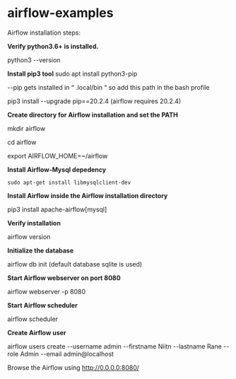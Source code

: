 # airflow-examples
Airflow installation steps:

**Verify python3.6+ is installed.**

  python3 --version
  
**Install pip3 tool**
  sudo apt install python3-pip
  
  --pip gets installed in “ .local/bin “ so add this path in the bash profile
  
  pip3 install --upgrade pip==20.2.4 (airflow requires 20.2.4)
  
**Create directory for Airflow installation and set the PATH**

  mkdir airflow
  
  cd airflow
  
  export AIRFLOW_HOME=~/airflow
  
**Install Airflow-Mysql depedency**

    sudo apt-get install libmysqlclient-dev
    
**Install Airflow inside the Airflow installation directory**

  pip3 install apache-airflow[mysql]
  
**Verify installation**

  airflow version
  
**Initialize the database**

  airflow db init (default database sqlite is used)
  
**Start Airflow webserver on port 8080**

  airflow webserver -p 8080
  
**Start Airflow scheduler**

  airflow scheduler
  
**Create Airflow user**

  airflow users create --username admin --firstname Niitn --lastname Rane --role Admin --email admin@localhost
  

Browse the Airflow using http://0.0.0.0:8080/

